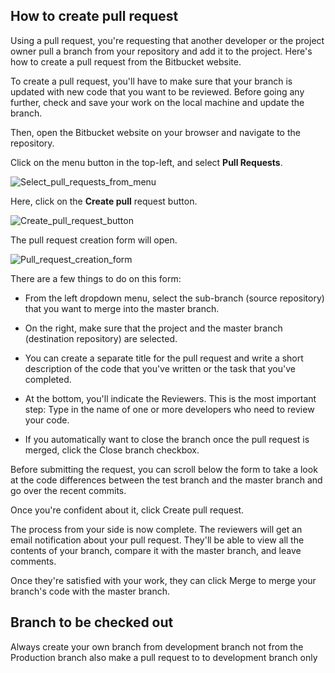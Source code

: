 
## How to create pull request 
Using a pull request, you're requesting that another developer or the project owner pull a branch from your repository and add it to the project. Here's how to create a pull request from the Bitbucket website.

To create a pull request, you'll have to make sure that your branch is updated with new code that you want to be reviewed. Before going any further, check and save your work on the local machine and update the branch.

Then, open the Bitbucket website on your browser and navigate to the repository.

Click on the menu button in the top-left, and select **Pull Requests**.

![Select_pull_requests_from_menu](/img/mayankImg/Select_pull_requests_from_menu.png)

Here, click on the **Create pull** request button.

![Create_pull_request_button](/img/mayankImg/Create_pull_request_button.png)

The pull request creation form will open.

![Pull_request_creation_form](/img/mayankImg/Pull_request_creation_form.png)

There are a few things to do on this form:

* From the left dropdown menu, select the sub-branch (source repository) that you want to merge into the master branch.

* On the right, make sure that the project and the master branch (destination repository) are selected.

* You can create a separate title for the pull request and write a short description of the code that you've written or the task that you've completed.

* At the bottom, you'll indicate the Reviewers. This is the most important step: Type in the name of one or more developers who need to review your code.

* If you automatically want to close the branch once the pull request is merged, click the Close branch checkbox.

Before submitting the request, you can scroll below the form to take a look at the code differences between the test branch and the master branch and go over the recent commits.

Once you're confident about it, click Create pull request.

The process from your side is now complete. The reviewers will get an email notification about your pull request. They'll be able to view all the contents of your branch, compare it with the master branch, and leave comments.

Once they're satisfied with your work, they can click Merge to merge your branch's code with the master branch.

## Branch to be checked out

Always create your own branch from development branch not from the Production branch
also make a pull request to to development branch only